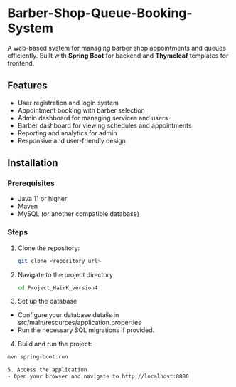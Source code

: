 # Barber-Shop-Queue-Booking-System

A web-based system for managing barber shop appointments and queues efficiently. Built with **Spring Boot** for backend and **Thymeleaf** templates for frontend.

## Features
- User registration and login system
- Appointment booking with barber selection
- Admin dashboard for managing services and users
- Barber dashboard for viewing schedules and appointments
- Reporting and analytics for admin
- Responsive and user-friendly design

## Installation

### Prerequisites
- Java 11 or higher
- Maven
- MySQL (or another compatible database)

### Steps
1. Clone the repository:
   ```bash
   git clone <repository_url>

2. Navigate to the project directory
   ```bash
   cd Project_HairK_version4

3. Set up the database
- Configure your database details in src/main/resources/application.properties
- Run the necessary SQL migrations if provided.

4. Build and run the project:
```bash
mvn spring-boot:run

5. Access the application
- Open your browser and navigate to http://localhost:8080



